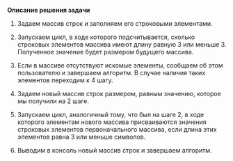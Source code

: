 **Описание решения задачи**

1. Задаем массив строк и заполняем его строковыми элементами.

2. Запускаем цикл, в ходе которого подсчитывается, сколько строковых элементов массива имеют длину равную 3 или меньше 3. Полученное значение будет размером будущего массива.
3. Если в массиве отсутствуют искомые элементы, сообщаем об этом пользователю и завершаем алгоритм. В случае наличия таких элементов переходим к 4 шагу.

4. Задаем новый массив строк размером, равным значению, которое мы получили на 2 шаге.

5. Запускаем цикл, аналогичный тому, что был на шаге 2, в ходе которого элементам нового массива присваиваются значения строковых элементов первоначального массива, если длина этих элементов равна 3 или меньше символов. 

6. Выводим в консоль новый массив строк и завершаем алгоритм.
